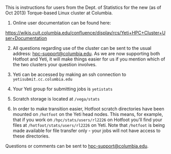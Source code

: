 This is instructions for users from the Dept. of Statistics for the new (as of Oct 2013) Torque-based Linux cluster at Columbia.

1. Online user documentation can be found here:

 https://wikis.cuit.columbia.edu/confluence/display/rcs/Yeti+HPC+Cluster+User+Documentation

2. All questions regarding use of the cluster can be sent to the usual
address: hpc-support@columbia.edu.  As we are now supporting both
Hotfoot and Yeti, it will make things easier for us if you mention
which of the two clusters your question involves.

3. Yeti can be accessed by making an ssh connection to ```yetisubmit.cc.columbia.edu```

4. Your Yeti group for submitting jobs is ```yetistats```

5. Scratch storage is located at ```/vega/stats```

6. In order to make transition easier, Hotfoot scratch directories
have been mounted on ```/hotfoot``` on the Yeti head nodes.  This means, for
example, that if you work on ```/hpc/stats/users/rl2226``` on Hotfoot you'll
find your files at ```/hotfoot/stats/users/rl2226``` on Yeti.  Note that
```/hotfoot``` is being made available for file transfer only - your jobs
will not have access to these directories.

Questions or comments can be sent to hpc-support@columbia.edu.
